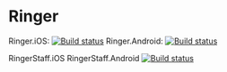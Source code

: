 # Ringer

Ringer.iOS: [![Build status](https://build.appcenter.ms/v0.1/apps/ad6a122a-d093-412a-85af-075d5bb35e38/branches/master/badge)](https://appcenter.ms) Ringer.Android: [![Build status](https://build.appcenter.ms/v0.1/apps/39800843-82b6-4f2a-b172-3f048eaa0ba3/branches/master/badge)](https://appcenter.ms)

RingerStaff.iOS RingerStaff.Android [![Build status](https://build.appcenter.ms/v0.1/apps/587cdb16-a257-413c-85cd-fde80790fd10/branches/master/badge)](https://appcenter.ms)
